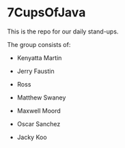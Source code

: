 # 7CupsOfJava

This is the repo for our daily stand-ups.

The group consists of:

- Kenyatta Martin

- Jerry Faustin

- Ross

- Matthew Swaney

- Maxwell Moord

- Oscar Sanchez

- Jacky Koo

